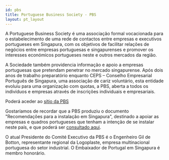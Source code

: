 ```yaml
---
id: pbs
title: Portuguese Business Society - PBS
layout: pt_layout
---
```


A Portuguese Business Society é uma associação formal vocacionada para o estabelecimento de uma rede de contactos entre empresas e executivos portugueses em Singapura, com os objetivos de facilitar relações de negócios entre empresas portuguesas e singapurenses e promover os interesses económicos portugueses neste e outros mercados da região.

A Sociedade também providencia informação e apoio a empresas portuguesas que pretendam penetrar no mercado singapurense. Após dois anos de trabalho preparatório enquanto CEPS – Conselho Empresarial Português de Singapura, uma associação de cariz voluntário, esta entidade evoluiu para uma organização com quotas, a PBS, aberta a todos os indivíduos e empresas através de inscrições individuais e empresariais.

Poderá aceder ao [sítio da PBS]({{'http://portuguesebs.wix.com/site'}})

Gostaríamos de recordar que a PBS produziu o documento "Recomendações para a instalação em Singapura", destinado a apoiar as empresas e quadros portugueses que tenham a intenção de se instalar neste país, e que poderá ser [consultado aqui]({{'http://www.embaixadasingapura.com/docs/ceps.pdf'}}).

O atual Presidente do Comité Executivo da PBS é o Engenheiro Gil de Botton, representante regional da Logoplaste, empresa multinacional portuguesa do setor industrial. O Embaixador de Portugal em Singapura é membro honorário.
